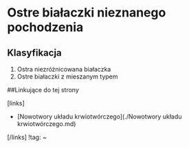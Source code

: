 # Ostre białaczki nieznanego pochodzenia

## Klasyfikacja

1. Ostra niezróżnicowana białaczka
2. Ostre białaczki z mieszanym typem



##Linkujące do tej strony

[links]

- [Nowotwory układu krwiotwórczego](./Nowotwory układu krwiotwórczego.md)


[/links]
!tag:
~

